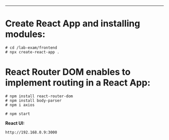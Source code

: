 ---
Create React App and installing modules:
===
```
# cd /lab-exam/frontend
# npx create-react-app .
```

React Router DOM enables to implement routing in a React App:
===
```
# npm install react-router-dom
# npm install body-parser
# npm i axios

# npm start
```
**React UI:**
```
http://192.168.0.9:3000
```

